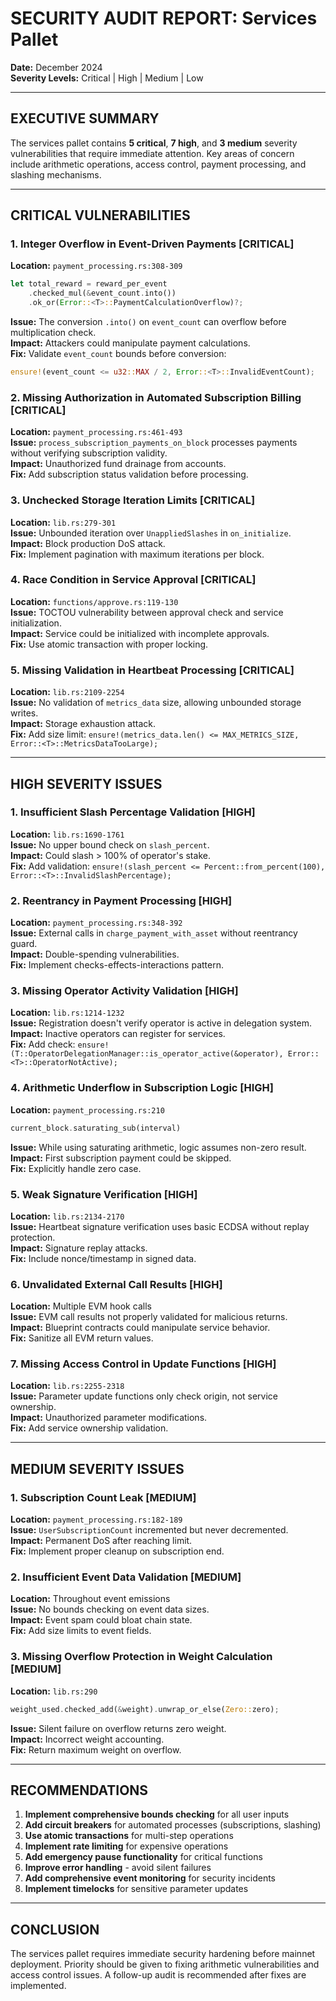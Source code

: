 # SECURITY AUDIT REPORT: Services Pallet
**Date:** December 2024  
**Severity Levels:** Critical | High | Medium | Low

---

## EXECUTIVE SUMMARY

The services pallet contains **5 critical**, **7 high**, and **3 medium** severity vulnerabilities that require immediate attention. Key areas of concern include arithmetic operations, access control, payment processing, and slashing mechanisms.

---

## CRITICAL VULNERABILITIES

### 1. Integer Overflow in Event-Driven Payments [CRITICAL]
**Location:** `payment_processing.rs:308-309`
```rust
let total_reward = reward_per_event
    .checked_mul(&event_count.into())
    .ok_or(Error::<T>::PaymentCalculationOverflow)?;
```
**Issue:** The conversion `.into()` on `event_count` can overflow before multiplication check.  
**Impact:** Attackers could manipulate payment calculations.  
**Fix:** Validate `event_count` bounds before conversion:
```rust
ensure!(event_count <= u32::MAX / 2, Error::<T>::InvalidEventCount);
```

### 2. Missing Authorization in Automated Subscription Billing [CRITICAL]
**Location:** `payment_processing.rs:461-493`  
**Issue:** `process_subscription_payments_on_block` processes payments without verifying subscription validity.  
**Impact:** Unauthorized fund drainage from accounts.  
**Fix:** Add subscription status validation before processing.

### 3. Unchecked Storage Iteration Limits [CRITICAL]
**Location:** `lib.rs:279-301`  
**Issue:** Unbounded iteration over `UnappliedSlashes` in `on_initialize`.  
**Impact:** Block production DoS attack.  
**Fix:** Implement pagination with maximum iterations per block.

### 4. Race Condition in Service Approval [CRITICAL]
**Location:** `functions/approve.rs:119-130`  
**Issue:** TOCTOU vulnerability between approval check and service initialization.  
**Impact:** Service could be initialized with incomplete approvals.  
**Fix:** Use atomic transaction with proper locking.

### 5. Missing Validation in Heartbeat Processing [CRITICAL]
**Location:** `lib.rs:2109-2254`  
**Issue:** No validation of `metrics_data` size, allowing unbounded storage writes.  
**Impact:** Storage exhaustion attack.  
**Fix:** Add size limit: `ensure!(metrics_data.len() <= MAX_METRICS_SIZE, Error::<T>::MetricsDataTooLarge);`

---

## HIGH SEVERITY ISSUES

### 1. Insufficient Slash Percentage Validation [HIGH]
**Location:** `lib.rs:1690-1761`  
**Issue:** No upper bound check on `slash_percent`.  
**Impact:** Could slash > 100% of operator's stake.  
**Fix:** Add validation: `ensure!(slash_percent <= Percent::from_percent(100), Error::<T>::InvalidSlashPercentage);`

### 2. Reentrancy in Payment Processing [HIGH]
**Location:** `payment_processing.rs:348-392`  
**Issue:** External calls in `charge_payment_with_asset` without reentrancy guard.  
**Impact:** Double-spending vulnerabilities.  
**Fix:** Implement checks-effects-interactions pattern.

### 3. Missing Operator Activity Validation [HIGH]
**Location:** `lib.rs:1214-1232`  
**Issue:** Registration doesn't verify operator is active in delegation system.  
**Impact:** Inactive operators can register for services.  
**Fix:** Add check: `ensure!(T::OperatorDelegationManager::is_operator_active(&operator), Error::<T>::OperatorNotActive);`

### 4. Arithmetic Underflow in Subscription Logic [HIGH]
**Location:** `payment_processing.rs:210`  
```rust
current_block.saturating_sub(interval)
```
**Issue:** While using saturating arithmetic, logic assumes non-zero result.  
**Impact:** First subscription payment could be skipped.  
**Fix:** Explicitly handle zero case.

### 5. Weak Signature Verification [HIGH]
**Location:** `lib.rs:2134-2170`  
**Issue:** Heartbeat signature verification uses basic ECDSA without replay protection.  
**Impact:** Signature replay attacks.  
**Fix:** Include nonce/timestamp in signed data.

### 6. Unvalidated External Call Results [HIGH]
**Location:** Multiple EVM hook calls  
**Issue:** EVM call results not properly validated for malicious returns.  
**Impact:** Blueprint contracts could manipulate service behavior.  
**Fix:** Sanitize all EVM return values.

### 7. Missing Access Control in Update Functions [HIGH]
**Location:** `lib.rs:2255-2318`  
**Issue:** Parameter update functions only check origin, not service ownership.  
**Impact:** Unauthorized parameter modifications.  
**Fix:** Add service ownership validation.

---

## MEDIUM SEVERITY ISSUES

### 1. Subscription Count Leak [MEDIUM]
**Location:** `payment_processing.rs:182-189`  
**Issue:** `UserSubscriptionCount` incremented but never decremented.  
**Impact:** Permanent DoS after reaching limit.  
**Fix:** Implement proper cleanup on subscription end.

### 2. Insufficient Event Data Validation [MEDIUM]
**Location:** Throughout event emissions  
**Issue:** No bounds checking on event data sizes.  
**Impact:** Event spam could bloat chain state.  
**Fix:** Add size limits to event fields.

### 3. Missing Overflow Protection in Weight Calculation [MEDIUM]  
**Location:** `lib.rs:290`
```rust
weight_used.checked_add(&weight).unwrap_or_else(Zero::zero);
```
**Issue:** Silent failure on overflow returns zero weight.  
**Impact:** Incorrect weight accounting.  
**Fix:** Return maximum weight on overflow.

---

## RECOMMENDATIONS

1. **Implement comprehensive bounds checking** for all user inputs
2. **Add circuit breakers** for automated processes (subscriptions, slashing)
3. **Use atomic transactions** for multi-step operations
4. **Implement rate limiting** for expensive operations
5. **Add emergency pause functionality** for critical functions
6. **Improve error handling** - avoid silent failures
7. **Add comprehensive event monitoring** for security incidents
8. **Implement timelocks** for sensitive parameter updates

---

## CONCLUSION

The services pallet requires immediate security hardening before mainnet deployment. Priority should be given to fixing arithmetic vulnerabilities and access control issues. A follow-up audit is recommended after fixes are implemented.